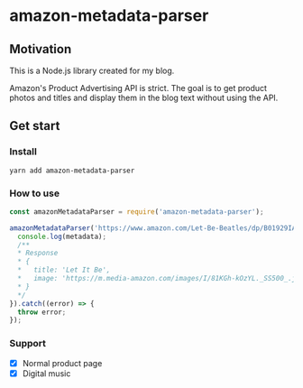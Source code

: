 # amazon-metadata-parser

## Motivation

This is a Node.js library created for my blog.

Amazon's Product Advertising API is strict.
The goal is to get product photos and titles and display them in the blog text without using the API.

## Get start

### Install
```
yarn add amazon-metadata-parser
```

### How to use
``` javascript
const amazonMetadataParser = require('amazon-metadata-parser');

amazonMetadataParser('https://www.amazon.com/Let-Be-Beatles/dp/B01929IA56/').then((metadata) => {
  console.log(metadata);
  /**
  * Response
  * {
  *   title: 'Let It Be',
  *   image: 'https://m.media-amazon.com/images/I/81KGh-kOzYL._SS500_.jpg',
  * }
  */
}).catch((error) => {
  throw error;
});
```

### Support
- [x] Normal product page
- [x] Digital music
